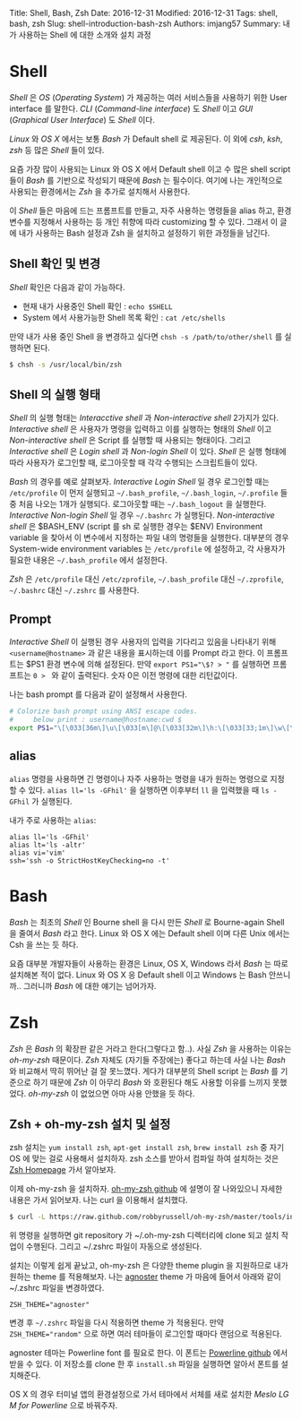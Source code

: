 Title: Shell, Bash, Zsh
Date: 2016-12-31
Modified: 2016-12-31
Tags: shell, bash, zsh
Slug: shell-introduction-bash-zsh
Authors: imjang57
Summary: 내가 사용하는 Shell 에 대한 소개와 설치 과정

# Shell

_Shell_ 은 _OS_ (_Operating System_) 가 제공하는 여러 서비스들을 사용하기 위한 User interface 를 말한다. _CLI_ (_Command-line interface_) 도 _Shell_ 이고 _GUI_ (_Graphical User Interface_) 도 _Shell_ 이다.

_Linux_ 와 _OS X_ 에서는 보통 _Bash_ 가 Default shell 로 제공된다. 이 외에 _csh_, _ksh_, _zsh_ 등 많은 _Shell_ 들이 있다.

요즘 가장 많이 사용되는 Linux 와 OS X  에서 Default shell 이고 수 많은 shell script 들이 _Bash_ 를 기반으로 작성되기 때문에 _Bash_ 는 필수이다. 여기에 나는 개인적으로 사용되는 환경에서는 _Zsh_ 을 추가로 설치해서 사용한다.

이 _Shell_ 들은 마음에 드는 프롬프트를 만들고, 자주 사용하는 명령들을 alias 하고, 환경변수를 지정해서 사용하는 등 개인 취향에 따라 customizing 할 수 있다. 그래서 이 글에 내가 사용하는 Bash 설정과 Zsh 을 설치하고 설정하기 위한 과정들을 남긴다.

## Shell 확인 및 변경

_Shell_ 확인은 다음과 같이 가능하다.

- 현재 내가 사용중인 Shell 확인 : `echo $SHELL`
- System 에서 사용가능한 Shell 목록 확인 : `cat /etc/shells`

만약 내가 사용 중인 Shell 을 변경하고 싶다면 `chsh -s /path/to/other/shell` 를 실행하면 된다.

```bash
$ chsh -s /usr/local/bin/zsh
```

## Shell 의 실행 형태

_Shell_ 의 실행 형태는 _Interacctive shell_ 과 _Non-interactive shell_ 2가지가 있다. _Interactive shell_ 은 사용자가 명령을 입력하고 이를 실행하는 형태의 _Shell_ 이고 _Non-interactive shell_ 은 Script 를 실행할 때 사용되는 형태이다. 그리고 _Interactive shell_ 은 _Login shell_ 과 _Non-login Shell_ 이 있다. _Shell_ 은 실행 형태에 따라 사용자가 로그인할 때, 로그아웃할 때 각각 수행되는 스크립트들이 있다.

_Bash_ 의 경우를 예로 살펴보자. _Interactive Login Shell_ 일 경우 로그인할 때는 `/etc/profile` 이 먼저 실행되고 `~/.bash_profile`, `~/.bash_login`, `~/.profile` 들 중 처음 나오는 1개가 실행되다. 로그아웃할 때는 `~/.bash_logout` 을 실행한다. _Interactive Non-login Shell_ 일 경우 `~/.bashrc` 가 실행된다. _Non-interactive shell_ 은 $BASH_ENV (script 를 sh 로 실행한 경우는 $ENV) Environment variable 을 찾아서 이 변수에서 지정하는 파일 내의 명령들을 실행한다. 대부분의 경우 System-wide environment variables 는 `/etc/profile` 에 설정하고, 각 사용자가 필요한 내용은 `~/.bash_profile` 에서 설정한다.

_Zsh_ 은 `/etc/profile` 대신 `/etc/zprofile`, `~/.bash_profile` 대신 `~/.zprofile`, `~/.bashrc` 대신 `~/.zshrc` 를 사용한다.

## Prompt

_Interactive Shell_ 이 실행된 경우 사용자의 입력을 기다리고 있음을 나타내기 위해 `<username@hostname>` 과 같은 내용을 표시하는데 이를 Prompt 라고 한다. 이 프롬프트는 $PS1 환경 변수에 의해 설정된다. 만약 `export PS1="\$? > "` 를 실행하면 프롬프트는 `0 > ` 와 같이 출력된다. 숫자 0은 이전 명령에 대한 리턴값이다.

나는 bash prompt 를 다음과 같이 설정해서 사용한다.

```bash
# Colorize bash prompt using ANSI escape codes.
#     below print : username@hostname:cwd $
export PS1="\[\033[36m\]\u\[\033[m\]@\[\033[32m\]\h:\[\033[33;1m\]\w\[\033[m\]\$ "
```

## alias

`alias` 명령을 사용하면 긴 명령이나 자주 사용하는 명령을 내가 원하는 명령으로 지정할 수 있다. `alias ll='ls -GFhil'` 을 실행하면 이후부터 `ll` 을 입력했을 때 `ls -GFhil` 가 실행된다.

내가 주로 사용하는 `alias`:

```
alias ll='ls -GFhil'
alias lt='ls -altr'
alias vi='vim'
ssh='ssh -o StrictHostKeyChecking=no -t'
```

# Bash

_Bash_ 는 최초의 _Shell_ 인 Bourne shell 을 다시 만든 _Shell_ 로 Bourne-again Shell 을 줄여서 _Bash_ 라고 한다. Linux 와 OS X 에는 Default shell 이며 다른 Unix 에서는 Csh 을 쓰는 듯 하다.

요즘 대부분 개발자들이 사용하는 환경은 Linux, OS X, Windows 라서 _Bash_ 는 따로 설치해본 적이 없다. Linux 와 OS X 응 Default shell 이고 Windows 는 Bash 안쓰니까.. 그러니까 _Bash_ 에 대한 얘기는 넘어가자.

# Zsh

_Zsh_ 은 _Bash_ 의 확장판 같은 거라고 한다(그렇다고 함..). 사실 _Zsh_ 을 사용하는 이유는 _oh-my-zsh_ 때문이다. _Zsh_ 자체도 (자기들 주장에는) 좋다고 하는데 사실 나는 _Bash_ 와 비교해서 딱히 뛰어난 걸 잘 못느꼈다. 게다가 대부분의 Shell script 는 _Bash_ 를 기준으로 하기 때문에 _Zsh_ 이 아무리 _Bash_ 와 호환된다 해도 사용할 이유를 느끼지 못했었다. _oh-my-zsh_ 이 없었으면 아마 사용 안했을 듯 하다.

## Zsh + oh-my-zsh 설치 및 설정

zsh 설치는 `yum install zsh`, `apt-get install zsh`, `brew install zsh` 중 자기 OS 에 맞는 걸로 사용해서 설치하자. zsh 소스를 받아서 컴파일 하여 설치하는 것은 [Zsh Homepage](http://www.zsh.org) 가서 알아보자.

이제 oh-my-zsh 을 설치하자. [oh-my-zsh github](https://github.com/robbyrussell/oh-my-zsh) 에 설명이 잘 나와있으니 자세한 내용은 가서 읽어보자. 나는 curl 을 이용해서 설치했다.

```bash
$ curl -L https://raw.github.com/robbyrussell/oh-my-zsh/master/tools/install.sh | sh
```

위 명령을 실행하면 git repository 가 ~/.oh-my-zsh 디렉터리에 clone 되고 설치 작업이 수행된다. 그리고 ~/.zshrc 파일이 자동으로 생성된다.

설치는 이렇게 쉽게 끝났고, oh-my-zsh 은 다양한 theme plugin 을 지원하므로 내가 원하는 theme 를 적용해보자. 나는 [agnoster](https://gist.github.com/agnoster/3712874) theme 가 마음에 들어서 아래와 같이 ~/.zshrc 파일을 변경하였다.

```
ZSH_THEME="agnoster"
```

변경 후 `~/.zshrc` 파일을 다시 적용하면 theme 가 적용된다. 만약 `ZSH_THEME="random"` 으로 하면 여러 테마들이 로그인할 때마다 랜덤으로 적용된다.

agnoster 테마는 Powerline font 를 필요로 한다. 이 폰트는 [Powerline github](https://github.com/powerline/fonts) 에서 받을 수 있다. 이 저장소를 clone 한 후 `install.sh` 파일을 실행하면 알아서 폰트를 설치해준다.

OS X 의 경우 터미널 앱의 환경설정으로 가서 테마에서 서체를 새로 설치한 _Meslo LG M for Powerline_ 으로 바꿔주자.

